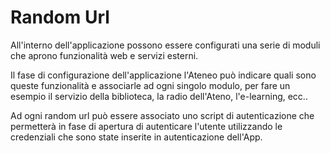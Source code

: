 # Random Url
All'interno dell'applicazione possono essere configurati una serie di moduli che aprono funzionalità web e servizi esterni.

Il fase di configurazione dell'applicazione l'Ateneo può indicare quali sono queste funzionalità e associarle ad ogni singolo modulo, per fare un esempio il servizio della biblioteca, la radio dell'Ateno, l'e-learning, ecc..

Ad ogni random url può essere associato uno script di autenticazione che permetterà in fase di apertura di autenticare l'utente utilizzando le credenziali che sono state inserite in autenticazione dell'App.
